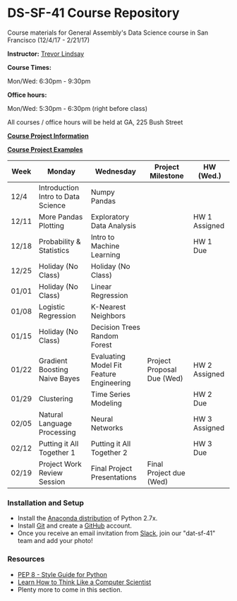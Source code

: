 # DS-SF-41 Course Repository
Course materials for General Assembly's Data Science course in San Francisco (12/4/17 - 2/21/17)

**Instructor:** [Trevor Lindsay](https://generalassemb.ly/instructors/trevor-lindsay/15376)

**Course Times:**

Mon/Wed: 6:30pm - 9:30pm

**Office hours:** 

Mon/Wed: 5:30pm - 6:30pm (right before class)

All courses / office hours will be held at GA, 225 Bush Street

**[Course Project Information](project.md)**

**[Course Project Examples](project-examples.md)**

Week | Monday | Wednesday | Project Milestone | HW (Wed.)
--- | --- | --- | --- | ---
12/4 | Introduction <br/> Intro to Data Science | Numpy <br> Pandas
12/11 | More Pandas <br> Plotting | Exploratory Data Analysis | | HW 1 Assigned
12/18 | Probability & Statistics | Intro to Machine Learning | | HW 1 Due
12/25 | Holiday (No Class) | Holiday (No Class) | | 
01/01 | Holiday (No Class) | Linear Regression | | 
01/08 | Logistic Regression | K-Nearest Neighbors | | 
01/15 | Holiday (No Class) | Decision Trees <br> Random Forest | | 
01/22 | Gradient Boosting <br> Naive Bayes | Evaluating Model Fit <br> Feature Engineering | Project Proposal Due (Wed) | HW 2 Assigned
01/29 | Clustering | Time Series Modeling | | HW 2 Due 
02/05 | Natural Language Processing | Neural Networks | | HW 3 Assigned
02/12 | Putting it All Together 1 | Putting it All Together 2 | | HW 3 Due
02/19 | Project Work <br> Review Session | Final Project Presentations | Final Project due (Wed) | 

### Installation and Setup
* Install the [Anaconda distribution](http://continuum.io/downloads) of Python 2.7x.
* Install [Git](http://git-scm.com/book/en/v2/Getting-Started-Installing-Git) and create a [GitHub](https://github.com/) account.
* Once you receive an email invitation from [Slack](https://slack.com/), join our "dat-sf-41" team and add your photo!

### Resources
* [PEP 8 - Style Guide for Python](http://www.python.org/dev/peps/pep-0008)
* [Learn How to Think Like a Computer Scientist](http://interactivepython.org/runestone/static/thinkcspy/toc.html#t-o-c)
* Plenty more to come in this section.